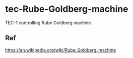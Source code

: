 # tec-Rube-Goldberg-machine
TEC-1 controlling Rube Goldberg machine


## Ref
https://en.wikipedia.org/wiki/Rube_Goldberg_machine
